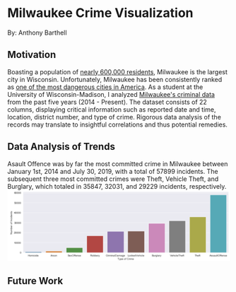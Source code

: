 # Milwaukee Crime Visualization 
By: Anthony Barthell

## Motivation
Boasting a population of [nearly 600,000 residents](http://www.city-data.com/city/Milwaukee-Wisconsin.html), Milwaukee is the largest city in Wisconsin. Unfortunately, Milwaukee has been consistently ranked as [one of the most dangerous cities in America](https://www.cbsnews.com/pictures/the-most-dangerous-cities-in-america/40/). As a student at the University of Wisconsin-Madison, I analyzed [Milwaukee's criminal data](https://data.milwaukee.gov/dataset/wibr/resource/87843297-a6fa-46d4-ba5d-cb342fb2d3bb) from the past five years (2014 - Present). The dataset consists of 22 columns, displaying critical information such as reported date and time, location, district number, and type of crime. Rigorous data analysis of the records may translate to insightful correlations and thus potential remedies.

## Data Analysis of Trends
Asault Offence was by far the most committed crime in Milwaukee between January 1st, 2014 and July 30, 2019, with a total of 57899 incidents. The subsequent three most committed crimes were Theft, Vehicle Theft, and Burglary, which totaled in 35847, 32031, and 29229 incidents, respectively. 
![Picture](https://github.com/abarthell/Milwaukee-Crime-Vis/blob/master/img/totalCounts.png)

## Future Work
